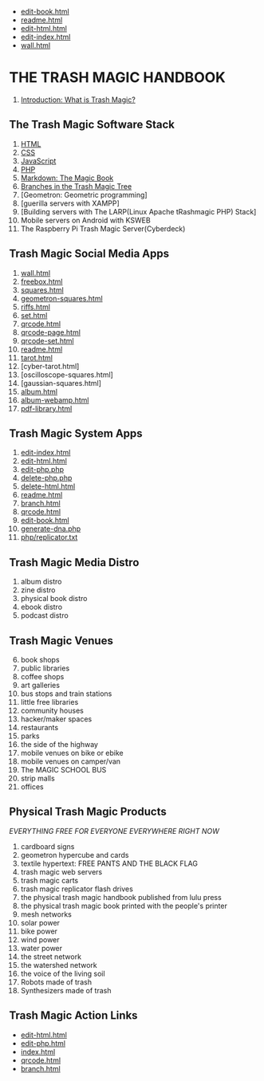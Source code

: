  - [edit-book.html](edit-book.html)
 - [readme.html](readme.html)
 - [edit-html.html](edit-html.html)
 - [edit-index.html](edit-index.html)
 - [wall.html](wall.html)


# THE TRASH MAGIC HANDBOOK


 1. [Introduction: What is Trash Magic?](read-markdown-file.php?filename=intro.md)
 
## The Trash Magic Software Stack

 1. [HTML](read-markdown-file.php?filename=html.md)
 2. [CSS](read-markdown-file.php?filename=css.md)
 3. [JavaScript](read-markdown-file.php?filename=javascript.md)
 4. [PHP](read-markdown-file.php?filename=php.md)
 5. [Markdown: The Magic Book](read-markdown-file.php?filename=markdown.md)
 6. [Branches in the Trash Magic Tree](read-markdown-file.php?filename=tree.md)
 7. [Geometron: Geometric programming]
 8. [guerilla servers with XAMPP]
 9. [Building servers with The LARP(Linux Apache tRashmagic PHP) Stack]
 10. Mobile servers on Android with KSWEB
 11. The Raspberry Pi Trash Magic Server(Cyberdeck)

## Trash Magic Social Media Apps

1. [wall.html](wall.html)
2. [freebox.html](freebox.html)
2. [squares.html](squares.html)
3. [geometron-squares.html](geometron-squares.html)
4. [riffs.html](riffs.html)
5. [set.html](set.html)
6. [qrcode.html](qrcode.html)
7. [qrcode-page.html](qrcode-page.html)
8. [qrcode-set.html](qrcode-set.html)
9. [readme.html](readme.html)
10. [tarot.html](tarot.html)
11. [cyber-tarot.html]
12. [oscilloscope-squares.html]
13. [gaussian-squares.html]
14. [album.html](album.html)
15. [album-webamp.html](album-webamp.html)
16. [pdf-library.html](pdf-library.html)

## Trash Magic System Apps

 1. [edit-index.html](edit-index.html)
 2. [edit-html.html](edit-html.html)
 3. [edit-php.php](edit-php.php)
 4. [delete-php.php](delete-php.php)
 4. [delete-html.html](delete-html.html)
 5. [readme.html](readme.html)
 6. [branch.html](branch.html)
 7. [qrcode.html](qrcode.html)
 8. [edit-book.html](edit-book.html)
 9. [generate-dna.php](generate-dna.php)
 10. [php/replicator.txt](php/replicator.txt)

## Trash Magic Media Distro

1. album distro
2. zine distro
3. physical book distro
4. ebook distro
5. podcast distro

## Trash Magic Venues

6. book shops
7. public libraries
8. coffee shops
9. art galleries
10. bus stops and train stations
11. little free libraries
12. community houses
13. hacker/maker spaces
14. restaurants
15. parks
16. the side of the highway
17. mobile venues on bike or ebike
18. mobile venues on camper/van
19. The MAGIC SCHOOL BUS
20. strip malls
21. offices

## Physical Trash Magic Products

*EVERYTHING FREE FOR EVERYONE EVERYWHERE RIGHT NOW*

1. cardboard signs
2. geometron hypercube and cards
2. textile hypertext: FREE PANTS AND THE BLACK FLAG
3. trash magic web servers
4. trash magic carts
5. trash magic replicator flash drives
6. the physical trash magic handbook published from lulu press
7. the physical trash magic book printed with the people's printer
6. mesh networks
7. solar power
8. bike power
9. wind power
10. water power
11. the street network
12. the watershed network
13. the voice of the living soil
14. Robots made of trash
15. Synthesizers made of trash


## Trash Magic Action Links

 - [edit-html.html](edit-html.html)
 - [edit-php.html](edit-php.html)
 - [index.html](index.html)
 - [qrcode.html](qrcode.html)
 - [branch.html](branch.html)
 